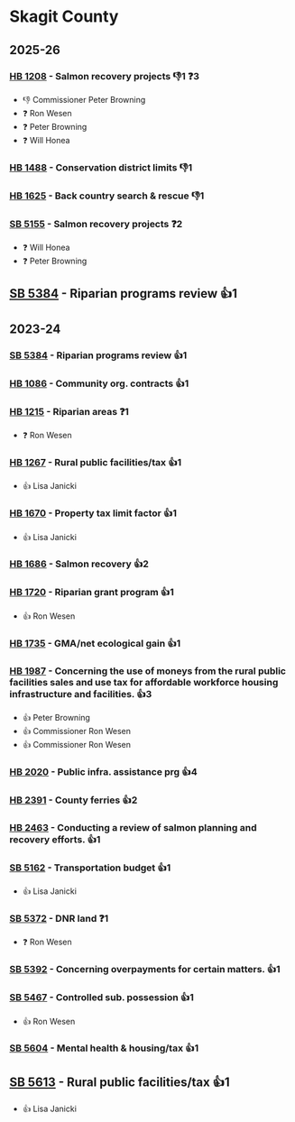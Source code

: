 # Skagit County
## 2025-26

### [HB 1208](/bill/2025-26/hb/1208/) - Salmon recovery projects  👎1 ❓3
* 👎 Commissioner Peter Browning
* ❓ Ron Wesen
* ❓ Peter Browning
* ❓ Will Honea

### [HB 1488](/bill/2025-26/hb/1488/) - Conservation district limits  👎1 

### [HB 1625](/bill/2025-26/hb/1625/) - Back country search & rescue  👎1 

### [SB 5155](/bill/2025-26/sb/5155/) - Salmon recovery projects   ❓2
* ❓ Will Honea
* ❓ Peter Browning

## [SB 5384](/bill/2025-26/sb/5384/) - Riparian programs review 👍1  

## 2023-24

### [SB 5384](/bill/2023-24/sb/5384/) - Riparian programs review 👍1  

### [HB 1086](/bill/2023-24/hb/1086/) - Community org. contracts 👍1  

### [HB 1215](/bill/2023-24/hb/1215/) - Riparian areas   ❓1
* ❓ Ron Wesen

### [HB 1267](/bill/2023-24/hb/1267/) - Rural public facilities/tax 👍1  
* 👍 Lisa Janicki

### [HB 1670](/bill/2023-24/hb/1670/) - Property tax limit factor 👍1  
* 👍 Lisa Janicki

### [HB 1686](/bill/2023-24/hb/1686/) - Salmon recovery 👍2  

### [HB 1720](/bill/2023-24/hb/1720/) - Riparian grant program 👍1  
* 👍 Ron Wesen

### [HB 1735](/bill/2023-24/hb/1735/) - GMA/net ecological gain 👍1  

### [HB 1987](/bill/2023-24/hb/1987/) - Concerning the use of moneys from the rural public facilities sales and use tax for affordable workforce housing infrastructure and facilities. 👍3  
* 👍 Peter Browning
* 👍 Commissioner Ron Wesen
* 👍 Commissioner Ron Wesen

### [HB 2020](/bill/2023-24/hb/2020/) - Public infra. assistance prg 👍4  

### [HB 2391](/bill/2023-24/hb/2391/) - County ferries 👍2  

### [HB 2463](/bill/2023-24/hb/2463/) - Conducting a review of salmon planning and recovery efforts. 👍1  

### [SB 5162](/bill/2023-24/sb/5162/) - Transportation budget 👍1  
* 👍 Lisa Janicki

### [SB 5372](/bill/2023-24/sb/5372/) - DNR land   ❓1
* ❓ Ron Wesen

### [SB 5392](/bill/2023-24/sb/5392/) - Concerning overpayments for certain matters. 👍1  

### [SB 5467](/bill/2023-24/sb/5467/) - Controlled sub. possession 👍1  
* 👍 Ron Wesen

### [SB 5604](/bill/2023-24/sb/5604/) - Mental health & housing/tax 👍1  

## [SB 5613](/bill/2023-24/sb/5613/) - Rural public facilities/tax 👍1  
* 👍 Lisa Janicki

